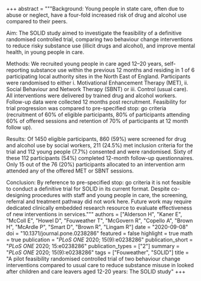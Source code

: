 +++
abstract = """Background: Young people in state care, often due to abuse or neglect, have a four-fold increased risk of drug and alcohol use compared to their peers.

Aim: The SOLID study aimed to investigate the feasibility of a definitive randomised controlled trial, comparing two behaviour change interventions to reduce risky substance use (illicit drugs and alcohol), and improve mental health, in young people in care.

Methods: We recruited young people in care aged 12–20 years, self-reporting substance use within the previous 12 months and residing in 1 of 6 participating local authority sites in the North East of England. Participants were randomised to either i. Motivational Enhancement Therapy (MET), ii. Social Behaviour and Network Therapy (SBNT) or iii. Control (usual care). All interventions were delivered by trained drug and alcohol workers. Follow-up data were collected 12 months post recruitment. Feasibility for trial progression was compared to pre-specified stop: go criteria (recruitment of 60% of eligible participants, 80% of participants attending 60% of offered sessions and retention of 70% of participants at 12 month follow up).

Results: Of 1450 eligible participants, 860 (59%) were screened for drug and alcohol use by social workers, 211 (24.5%) met inclusion criteria for the trial and 112 young people (7.7%) consented and were randomised. Sixty of these 112 participants (54%) completed 12-month follow-up questionnaires. Only 15 out of the 76 (20%) participants allocated to an intervention arm attended any of the offered MET or SBNT sessions.

Conclusion: By reference to pre-specified stop: go criteria it is not feasible to conduct a definitive trial for SOLID in its current format. Despite co-designing procedures with staff and young people in care, the screening, referral and treatment pathway did not work here. Future work may require dedicated clinically embedded research resource to evaluate effectiveness of new interventions in services."""
authors = ["Alderson H", "Kaner E", "McColl E", "Howel D", "Fouweather T", "McGovern R", "Copello A", "Brown H", "McArdle P", "Smart D", "Brown R", "Lingam R"]
date = "2020-09-08"
doi = "10.1371/journal.pone.0238286"
featured = false
highlight = true
math = true
publication = "*PLoS ONE* 2020; 15(9):e0238286"
publication_short = "*PLoS ONE* 2020; 15:e0238286"
publication_types = ["2"]
summary = "*PLoS ONE* 2020; 15(9):e0238286"
tags = ["Fouweather", "SOLID"]
title = "A pilot feasibility randomised controlled trial of two behaviour change interventions compared to usual care to reduce substance misuse in looked after children and care leavers aged 12-20 years: The SOLID study"
+++
